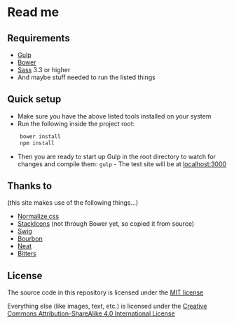 # Read me

## Requirements
- [Gulp](http://gulpjs.com)
- [Bower](http://bower.io)
- [Sass](http://sass-lang.com) 3.3 or higher
- And maybe stuff needed to run the listed things

## Quick setup
- Make sure you have the above listed tools installed on your system
- Run the following inside the project root:
```bash
    bower install
    npm install
```

- Then you are ready to start up Gulp in the root directory to watch for changes and compile them: `gulp` - The test site will be at [localhost:3000](http://localhost:3000)

## Thanks to
(this site makes use of the following things…)
- [Normalize.css](http://git.io/normalize)
- [StackIcons](http://stackicons.com) (not through Bower yet, so copied it from source)
- [Swig](http://paularmstrong.github.io/swig/)
- [Bourbon](http://bourbon.io)
- [Neat](http://neat.bourbon.io)
- [Bitters](http://bitters.bourbon.io)

## License
The source code in this repository is licensed under the [MIT license](http://opensource.org/licenses/mit-license.php)

Everything else (like images, text, etc.) is licensed under the [Creative Commons Attribution-ShareAlike 4.0 International License](http://creativecommons.org/licenses/by-sa/4.0/)
